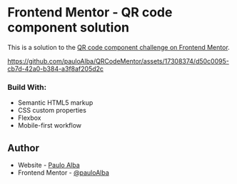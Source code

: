 # Frontend Mentor - QR code component solution

This is a solution to the [QR code component challenge on Frontend Mentor](https://www.frontendmentor.io/challenges/qr-code-component-iux_sIO_H). 


https://github.com/pauloAlba/QRCodeMentor/assets/17308374/d50c0095-cb7d-42a0-b384-a3f8af205d2c

### Build With:

- Semantic HTML5 markup
- CSS custom properties
- Flexbox
- Mobile-first workflow

## Author

- Website - [Paulo Alba](github.com/pauloAlba)
- Frontend Mentor - [@pauloAlba](https://www.frontendmentor.io/profile/pauloAlba)


